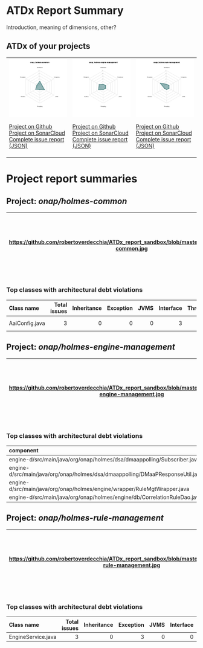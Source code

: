 
# ATDx Report Summary

Introduction, meaning of dimensions, other?

## ATDx of your projects
||||
|-|-|-|
|<img src="https://github.com/robertoverdecchia/ATDx_report_sandbox/blob/master/plots/onap_holmes-common.jpg"/> <p style="text-align:left">[Project on Github](https://github.com/onap/holmes-common) <br> [Project on SonarCloud ](https://sonarcloud.io/dashboard?id=onap_holmes-common) <br> [Complete issue report (JSON)](./json/onap_holmes-common.json)</p>|<img src="https://github.com/robertoverdecchia/ATDx_report_sandbox/blob/master/plots/onap_holmes-engine-management.jpg"/> <p style="text-align:left">[Project on Github](https://github.com/onap/holmes-engine-management) <br> [Project on SonarCloud ](https://sonarcloud.io/dashboard?id=onap_holmes-engine-management) <br> [Complete issue report (JSON)](./json/onap_holmes-engine-management.json)</p>|<img src="https://github.com/robertoverdecchia/ATDx_report_sandbox/blob/master/plots/onap_holmes-rule-management.jpg"/> <p style="text-align:left">[Project on Github](https://github.com/onap/holmes-rule-management) <br> [Project on SonarCloud ](https://sonarcloud.io/dashboard?id=onap_holmes-rule-management) <br> [Complete issue report (JSON)](./json/onap_holmes-rule-management.json)</p>
 | |

# Project report summaries
## Project: _onap/holmes-common_
|https://github.com/robertoverdecchia/ATDx_report_sandbox/blob/master/plots/onap_holmes-common.jpg|<p style="text-align:left">[Project on Github](https://github.com/onap/holmes-common) <br> [Project on SonarCloud ](https://sonarcloud.io/dashboard?id=onap_holmes-common) <br> [Complete issue report (JSON)](./json/onap_holmes-common.json)</p>
|-|-|
### Top classes with architectural debt violations
| Class name     |   Total issues |   Inheritance |   Exception |   JVMS |   Interface |   Threading |   Complexity | Fully qualified name                                                          |
|:---------------|---------------:|--------------:|------------:|-------:|------------:|------------:|-------------:|:------------------------------------------------------------------------------|
| AaiConfig.java |              3 |             0 |           0 |      0 |           3 |           0 |            0 | holmes-actions/src/main/java/org/onap/holmes/common/aai/config/AaiConfig.java |

## Project: _onap/holmes-engine-management_
|https://github.com/robertoverdecchia/ATDx_report_sandbox/blob/master/plots/onap_holmes-engine-management.jpg|<p style="text-align:left">[Project on Github](https://github.com/onap/holmes-engine-management) <br> [Project on SonarCloud ](https://sonarcloud.io/dashboard?id=onap_holmes-engine-management) <br> [Complete issue report (JSON)](./json/onap_holmes-engine-management.json)</p>
|-|-|
### Top classes with architectural debt violations
| component                                                                      |   inheritance |   exception |   vmsmell |   interface |   threading |   complexity |   sum |
|:-------------------------------------------------------------------------------|--------------:|------------:|----------:|------------:|------------:|-------------:|------:|
| engine-d/src/main/java/org/onap/holmes/dsa/dmaappolling/Subscriber.java        |             0 |           1 |         0 |           0 |           0 |            0 |     1 |
| engine-d/src/main/java/org/onap/holmes/dsa/dmaappolling/DMaaPResponseUtil.java |             0 |           1 |         0 |           0 |           0 |            0 |     1 |
| engine-d/src/main/java/org/onap/holmes/engine/wrapper/RuleMgtWrapper.java      |             0 |           1 |         0 |           0 |           0 |            0 |     1 |
| engine-d/src/main/java/org/onap/holmes/engine/db/CorrelationRuleDao.java       |             0 |           0 |         0 |           1 |           0 |            0 |     1 |

## Project: _onap/holmes-rule-management_
|https://github.com/robertoverdecchia/ATDx_report_sandbox/blob/master/plots/onap_holmes-rule-management.jpg|<p style="text-align:left">[Project on Github](https://github.com/onap/holmes-rule-management) <br> [Project on SonarCloud ](https://sonarcloud.io/dashboard?id=onap_holmes-rule-management) <br> [Complete issue report (JSON)](./json/onap_holmes-rule-management.json)</p>
|-|-|
### Top classes with architectural debt violations
| Class name         |   Total issues |   Inheritance |   Exception |   JVMS |   Interface |   Threading |   Complexity | Fully qualified name                                                             |
|:-------------------|---------------:|--------------:|------------:|-------:|------------:|------------:|-------------:|:---------------------------------------------------------------------------------|
| EngineService.java |              3 |             0 |           3 |      0 |           0 |           0 |            0 | rulemgt/src/main/java/org/onap/holmes/rulemgt/bolt/enginebolt/EngineService.java |

